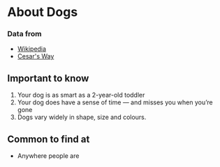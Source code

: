 # About Dogs

### Data from

 - [Wikipedia](https://en.wikipedia.org/wiki/Dog)
 - [Cesar's Way](https://www.cesarsway.com/dog-behavior/innocuous-behaviors/10-facts-about-dogs)

## Important to know

 1. Your dog is as smart as a 2-year-old toddler
 2. Your dog does have a sense of time — and misses you when you’re gone
 3. Dogs vary widely in shape, size and colours.

## Common to find at

 - Anywhere people are
